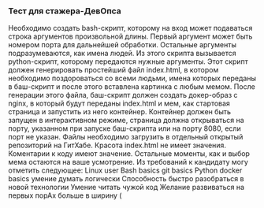 ### Тест для стажера-ДевОпса

Необходимо создать bash-скрипт, которому на вход может подаваться строка
аргументов произвольной длины.
Первый аргумент может быть номером порта для дальнейшей обработки. Остальные
аргументы подразумеваются, как имена людей.
Из этого скрипта вызывается python-скрипт, которому передаются нужные аргументы.
Этот скрипт должен генерировать простейший файл index.html, в котором необходимо
поздороваться со всеми людьми, имена которых переданы в баш-скрипт и после этого
вставлена картинка с любым мемом.
После генерации этого файла, баш-скрипт должен создать докер-образ с nginx, в
который будут переданы index.html и мем, как стартовая страница и запустить из него
контейнер.
Контейнер должен быть запущен в интерактивном режиме, страница должна
открываться на порту, указанном при запуске баш-скрипта или на порту 8080, если
порт не указан.
Файлы необходимо загрузить в отдельный открытый репозиторий на ГитХабе.
Красота index.html не имеет значения.
Коментарии к коду имеют значение.
Остальные моменты, как и выбор мема остаются на ваше усмотрение.
Из требований к кандидату могу отметить следующее:
Linux user
Bash basics
git basics
Python
docker basics
умение думать логически
Способность быстро разобраться в новой технологии
Умение читать чужой код
Желание развиваться на первых порАх больше в ширину (
